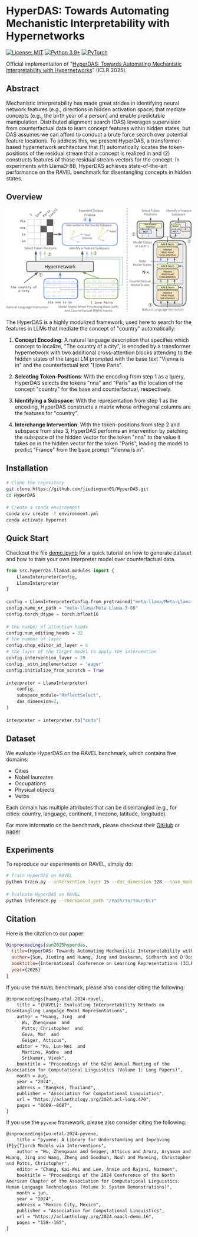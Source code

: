 # HyperDAS: Towards Automating Mechanistic Interpretability with Hypernetworks

[![License: MIT](https://img.shields.io/badge/License-MIT-yellow.svg)](https://opensource.org/licenses/MIT)
[![Python 3.9+](https://img.shields.io/badge/python-3.9+-blue.svg)](https://www.python.org/downloads/)
[![PyTorch](https://img.shields.io/badge/PyTorch-1.12+-red.svg)](https://pytorch.org/)

Official implementation of "[HyperDAS: Towards Automating Mechanistic Interpretability with Hypernetworks](https://arxiv.org/pdf/2503.10894)" (ICLR 2025).


## Abstract

Mechanistic interpretability has made great strides in identifying neural network features (e.g., directions in hidden activation space) that mediate concepts (e.g., the birth year of a person) and enable predictable manipulation. Distributed alignment search (DAS) leverages supervision from counterfactual data to learn concept features within hidden states, but DAS assumes we can afford to conduct a brute force search over potential feature locations. To address this, we present HyperDAS, a transformer-based hypernetwork architecture that (1) automatically locates the token-positions of the residual stream that a concept is realized in and (2) constructs features of those residual stream vectors for the concept. In experiments with Llama3-8B, HyperDAS achieves state-of-the-art performance on the RAVEL benchmark for disentangling concepts in hidden states.

## Overview

<p align="center">
  <img src="main_fig.png" width="800px">
</p>

The HyperDAS is a highly modulized framework, used here to search for the features in LLMs that mediate the concept of "country" automatically:

1. **Concept Encoding**: A natural language description that specifies which concept to localize, "The country of a city", is encoded by a transformer hypernetwork with two additional cross-attention blocks attending to the hidden states of the target LM prompted with the base text "Vienna is in" and the counterfactual text "I love Paris".

2. **Selecting Token-Positions**: With the encoding from step 1 as a query, HyperDAS selects the tokens "nna" and "Paris" as the location of the concept "country" for the base and counterfactual, respectively.

3. **Identifying a Subspace**: With the representation from step 1 as the encoding, HyperDAS constructs a matrix whose orthogonal columns are the features for "country".

4. **Interchange Intervention**: With the token-positions from step 2 and subspace from step 3, HyperDAS performs an intervention by patching the subspace of the hidden vector for the token "nna" to the value it takes on in the hidden vector for the token "Paris", leading the model to predict "France" from the base prompt "Vienna is in".

## Installation

```bash
# Clone the repository
git clone https://github.com/jiudingsun01/HyperDAS.git
cd HyperDAS

# Create a conda environment
conda env create -f environment.yml
conda activate hypernet
```

## Quick Start

Checkout the file [demo.ipynb](./demo.ipynb) for a quick tutorial on how to generate dataset and how to train your own interpreter model over counterfactual data.

```python
from src.hyperdas.llama3.modules import {
    LlamaInterpreterConfig, 
    LlamaInterpreter
}

config = LlamaInterpreterConfig.from_pretrained("meta-llama/Meta-Llama-3-8B")
config.name_or_path = "meta-llama/Meta-Llama-3-8B"
config.torch_dtype = torch.bfloat16

# the number of attention heads
config.num_editing_heads = 32
# the number of layer 
config.chop_editor_at_layer = 4
# the layer of the target model to apply the intervention
config.intervention_layer = 20 
config._attn_implementation = 'eager'
config.initialize_from_scratch = True 

interpreter = LlamaInterpreter(
    config, 
    subspace_module="ReflectSelect",
    das_dimension=2,
)

interpreter = interpreter.to("cuda")
```

## Dataset

We evaluate HyperDAS on the RAVEL benchmark, which contains five domains:
- Cities
- Nobel laureates
- Occupations
- Physical objects
- Verbs

Each domain has multiple attributes that can be disentangled (e.g., for cities: country, language, continent, timezone, latitude, longitude).

For more informatio on the benchmark, please checkout their [GitHub](https://github.com/explanare/ravel) or [paper](https://arxiv.org/pdf/2402.17700)



## Experiments

To reproduce our experiments on RAVEL, simply do:

```bash
# Train HyperDAS on RAVEL
python train.py --intervention_layer 15 --das_dimension 128 --save_model --save_dir "/Path/To/Your/Dir"

# Evaluate HyperDAS on RAVEL
python inference.py --checkpoint_path "/Path/To/Your/Dir"
```

## Citation
Here is the citation to our paper:
```bibtex
@inproceedings{sun2025hyperdas,
  title={HyperDAS: Towards Automating Mechanistic Interpretability with Hypernetworks},
  author={Sun, Jiuding and Huang, Jing and Baskaran, Sidharth and D'Oosterlinck, Karel and Potts, Christopher and Sklar, Michael and Geiger, Atticus},
  booktitle={International Conference on Learning Representations (ICLR)},
  year={2025}
}
```

If you use the `RAVEL` benchmark, please also consider citing the following:

```
@inproceedings{huang-etal-2024-ravel,
    title = "{RAVEL}: Evaluating Interpretability Methods on Disentangling Language Model Representations",
    author = "Huang, Jing  and
      Wu, Zhengxuan  and
      Potts, Christopher  and
      Geva, Mor  and
      Geiger, Atticus",
    editor = "Ku, Lun-Wei  and
      Martins, Andre  and
      Srikumar, Vivek",
    booktitle = "Proceedings of the 62nd Annual Meeting of the Association for Computational Linguistics (Volume 1: Long Papers)",
    month = aug,
    year = "2024",
    address = "Bangkok, Thailand",
    publisher = "Association for Computational Linguistics",
    url = "https://aclanthology.org/2024.acl-long.470",
    pages = "8669--8687",
}

```

If you use the `pyvene` framework, please also consider citing the following:

```
@inproceedings{wu-etal-2024-pyvene,
    title = "pyvene: A Library for Understanding and Improving {P}y{T}orch Models via Interventions",
    author = "Wu, Zhengxuan and Geiger, Atticus and Arora, Aryaman and Huang, Jing and Wang, Zheng and Goodman, Noah and Manning, Christopher and Potts, Christopher",
    editor = "Chang, Kai-Wei and Lee, Annie and Rajani, Nazneen",
    booktitle = "Proceedings of the 2024 Conference of the North American Chapter of the Association for Computational Linguistics: Human Language Technologies (Volume 3: System Demonstrations)",
    month = jun,
    year = "2024",
    address = "Mexico City, Mexico",
    publisher = "Association for Computational Linguistics",
    url = "https://aclanthology.org/2024.naacl-demo.16",
    pages = "158--165",
}
```